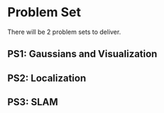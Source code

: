 # Problem Set

There will be 2 problem sets to deliver.

## PS1: Gaussians and Visualization



## PS2: Localization


## PS3: SLAM

